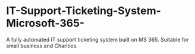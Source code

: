 # IT-Support-Ticketing-System-Microsoft-365-
A fully automated IT support ticketing system built on MS 365. Suitable for small business and Charities.
